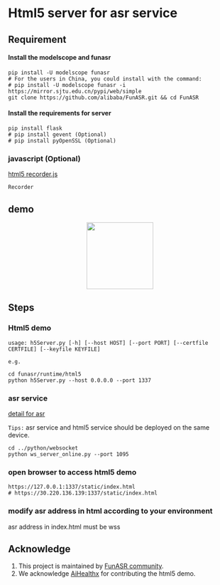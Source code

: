 # Html5 server for asr service

## Requirement
#### Install the modelscope and funasr
```shell
pip install -U modelscope funasr
# For the users in China, you could install with the command:
# pip install -U modelscope funasr -i https://mirror.sjtu.edu.cn/pypi/web/simple
git clone https://github.com/alibaba/FunASR.git && cd FunASR
```
#### Install the requirements for server
```shell
pip install flask
# pip install gevent (Optional)
# pip install pyOpenSSL (Optional)
```

### javascript (Optional)
[html5 recorder.js](https://github.com/xiangyuecn/Recorder)
```shell
Recorder 
```

## demo
<div align="center"><img src="./demo.gif" width="150"/> </div>

## Steps
### Html5 demo

```shell
usage: h5Server.py [-h] [--host HOST] [--port PORT] [--certfile CERTFILE] [--keyfile KEYFILE]
```
`e.g.`
```shell
cd funasr/runtime/html5
python h5Server.py --host 0.0.0.0 --port 1337 
```
### asr service
[detail for asr](https://github.com/alibaba-damo-academy/FunASR/tree/main/funasr/runtime/python/websocket)

`Tips:` asr service and html5 service should be deployed on the same device.
```shell
cd ../python/websocket
python ws_server_online.py --port 1095
```


### open browser to access html5 demo
```shell
https://127.0.0.1:1337/static/index.html
# https://30.220.136.139:1337/static/index.html
```

### modify asr address in html according to your environment
asr address in index.html must be wss


## Acknowledge
1. This project is maintained by [FunASR community](https://github.com/alibaba-damo-academy/FunASR).
2. We acknowledge [AiHealthx](http://www.aihealthx.com/) for contributing the html5 demo.